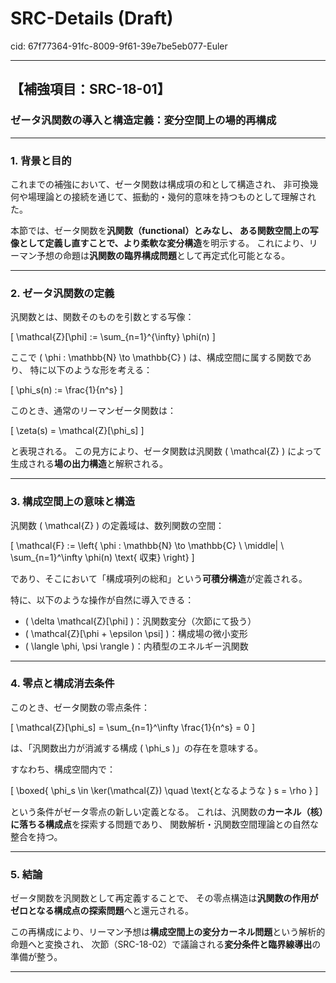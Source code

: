 # SRC-Details (Draft)

cid: 67f77364-91fc-8009-9f61-39e7be5eb077-Euler

---

## 【補強項目：SRC-18-01】

### ゼータ汎関数の導入と構造定義：変分空間上の場的再構成

---

### 1. 背景と目的

これまでの補強において、ゼータ関数は構成項の和として構造され、
非可換幾何や場理論との接続を通じて、振動的・幾何的意味を持つものとして理解された。

本節では、ゼータ関数を**汎関数（functional）**とみなし、
ある関数空間上の写像として定義し直すことで、より柔軟な**変分構造**を明示する。
これにより、リーマン予想の命題は**汎関数の臨界構成問題**として再定式化可能となる。

---

### 2. ゼータ汎関数の定義

汎関数とは、関数そのものを引数とする写像：

\[
\mathcal{Z}[\phi] := \sum_{n=1}^{\infty} \phi(n)
\]

ここで \( \phi : \mathbb{N} \to \mathbb{C} \) は、構成空間に属する関数であり、
特に以下のような形を考える：

\[
\phi_s(n) := \frac{1}{n^s}
\]

このとき、通常のリーマンゼータ関数は：

\[
\zeta(s) = \mathcal{Z}[\phi_s]
\]

と表現される。
この見方により、ゼータ関数は汎関数 \( \mathcal{Z} \) によって生成される**場の出力構造**と解釈される。

---

### 3. 構成空間上の意味と構造

汎関数 \( \mathcal{Z} \) の定義域は、数列関数の空間：

\[
\mathcal{F} := \left\{ \phi : \mathbb{N} \to \mathbb{C} \ \middle| \ \sum_{n=1}^\infty \phi(n) \text{ 収束} \right\}
\]

であり、そこにおいて「構成項列の総和」という**可積分構造**が定義される。

特に、以下のような操作が自然に導入できる：

- \( \delta \mathcal{Z}[\phi] \)：汎関数変分（次節にて扱う）
- \( \mathcal{Z}[\phi + \epsilon \psi] \)：構成場の微小変形
- \( \langle \phi, \psi \rangle \)：内積型のエネルギー汎関数

---

### 4. 零点と構成消去条件

このとき、ゼータ関数の零点条件：

\[
\mathcal{Z}[\phi_s] = \sum_{n=1}^\infty \frac{1}{n^s} = 0
\]

は、「汎関数出力が消滅する構成 \( \phi_s \)」の存在を意味する。

すなわち、構成空間内で：

\[
\boxed{
\phi_s \in \ker(\mathcal{Z}) \quad \text{となるような } s = \rho
}
\]

という条件がゼータ零点の新しい定義となる。
これは、汎関数の**カーネル（核）に落ちる構成点**を探索する問題であり、
関数解析・汎関数空間理論との自然な整合を持つ。

---

### 5. 結論

ゼータ関数を汎関数として再定義することで、
その零点構造は**汎関数の作用がゼロとなる構成点の探索問題**へと還元される。

この再構成により、リーマン予想は**構成空間上の変分カーネル問題**という解析的命題へと変換され、
次節（SRC-18-02）で議論される**変分条件と臨界線導出**の準備が整う。

---
